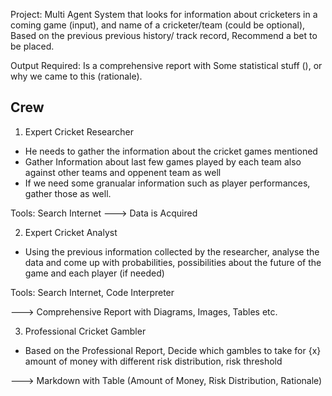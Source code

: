 Project: Multi Agent System that looks for information about cricketers in a coming game (input), and name of a cricketer/team (could be optional), Based on the previous 
previous history/ track record, Recommend a bet to be placed.

Output Required: Is a comprehensive report with Some statistical stuff (), or why we came to this (rationale).



Crew
----

1. Expert Cricket Researcher
- He needs to gather the information about the cricket games mentioned
- Gather Information about last few games played by each team also against other teams and oppenent team as well
- If we need some granualar information such as player performances, gather those as well.

Tools: Search Internet
---> Data is Acquired

2. Expert Cricket Analyst
- Using the previous information collected by the researcher, analyse the data and come up with probabilities, possibilities
about the future of the game and each player (if needed)

Tools: Search Internet, Code Interpreter

---> Comprehensive Report with Diagrams, Images, Tables etc.

3. Professional Cricket Gambler 
- Based on the Professional Report, Decide which gambles to take for {x} amount of money with different risk distribution, risk threshold

---> Markdown with Table (Amount of Money, Risk Distribution, Rationale)